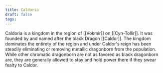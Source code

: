 ```yaml
---
title: Caldoria
draft: false
tags:
---
```

Caldoria is a kingdom in the region of [[Vokmir]] on [[Cyn-Tollir]]. It was founded by and named after the black Dragon [[Caldor]]. The kingdom dominates the entirety of the region and under Caldor's reign has been steadily eliminating or removing metallic dragonborn from the population. While other chromatic dragonborn are not as favored as black dragonborn are, they are generally allowed to stay and hold power there if they swear fealty to Caldor. 